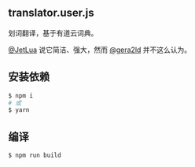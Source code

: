 translator.user.js
---

划词翻译，基于有道云词典。

[@JetLua](https://github.com/JetLua) 说它简洁、强大，然而 [@gera2ld](https://github.com/gera2ld) 并不这么认为。

安装依赖
---
``` sh
$ npm i
# 或
$ yarn
```

编译
---
``` sh
$ npm run build
```
